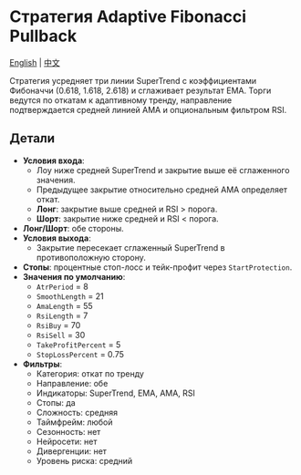 # Стратегия Adaptive Fibonacci Pullback
[English](README.md) | [中文](README_cn.md)

Стратегия усредняет три линии SuperTrend с коэффициентами Фибоначчи (0.618, 1.618, 2.618) и сглаживает результат EMA. Торги ведутся по откатам к адаптивному тренду, направление подтверждается средней линией AMA и опциональным фильтром RSI.

## Детали

- **Условия входа**:
  - Лоу ниже средней SuperTrend и закрытие выше её сглаженного значения.
  - Предыдущее закрытие относительно средней AMA определяет откат.
  - **Лонг**: закрытие выше средней и RSI > порога.
  - **Шорт**: закрытие ниже средней и RSI < порога.
- **Лонг/Шорт**: обе стороны.
- **Условия выхода**:
  - Закрытие пересекает сглаженный SuperTrend в противоположную сторону.
- **Стопы**: процентные стоп-лосс и тейк-профит через `StartProtection`.
- **Значения по умолчанию**:
  - `AtrPeriod` = 8
  - `SmoothLength` = 21
  - `AmaLength` = 55
  - `RsiLength` = 7
  - `RsiBuy` = 70
  - `RsiSell` = 30
  - `TakeProfitPercent` = 5
  - `StopLossPercent` = 0.75
- **Фильтры**:
  - Категория: откат по тренду
  - Направление: обе
  - Индикаторы: SuperTrend, EMA, AMA, RSI
  - Стопы: да
  - Сложность: средняя
  - Таймфрейм: любой
  - Сезонность: нет
  - Нейросети: нет
  - Дивергенции: нет
  - Уровень риска: средний
